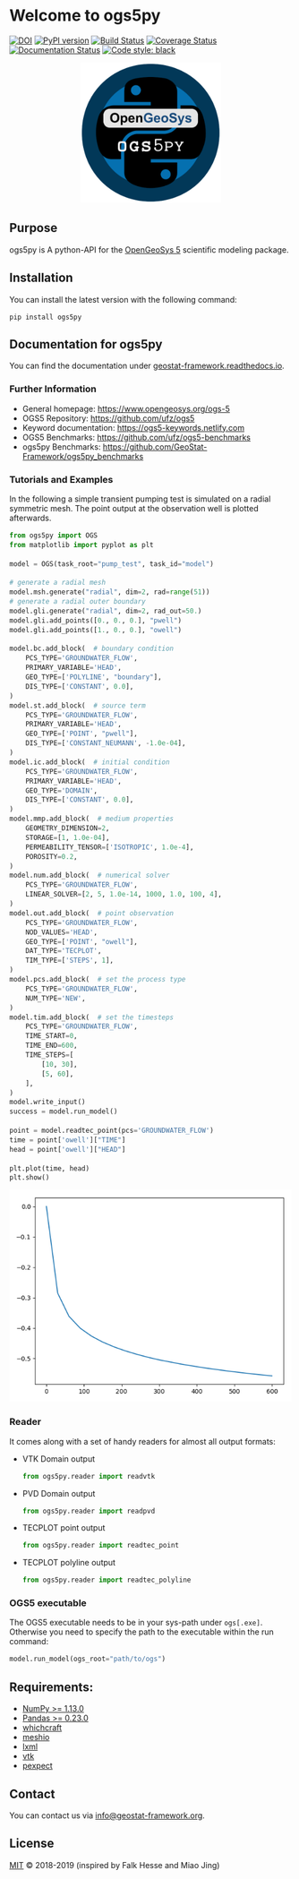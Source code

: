 # Welcome to ogs5py

[![DOI](https://zenodo.org/badge/DOI/10.5281/zenodo.2546767.svg)](https://doi.org/10.5281/zenodo.2546767)
[![PyPI version](https://badge.fury.io/py/ogs5py.svg)](https://badge.fury.io/py/ogs5py)
[![Build Status](https://travis-ci.org/GeoStat-Framework/ogs5py.svg?branch=master)](https://travis-ci.org/GeoStat-Framework/ogs5py)
[![Coverage Status](https://coveralls.io/repos/github/GeoStat-Framework/ogs5py/badge.svg?branch=master)](https://coveralls.io/github/GeoStat-Framework/ogs5py?branch=master)
[![Documentation Status](https://readthedocs.org/projects/ogs5py/badge/?version=latest)](https://geostat-framework.readthedocs.io/projects/ogs5py/en/latest/?badge=latest)
[![Code style: black](https://img.shields.io/badge/code%20style-black-000000.svg)](https://github.com/ambv/black)

<p align="center">
<img src="https://raw.githubusercontent.com/GeoStat-Framework/ogs5py/master/docs/source/pics/OGS.png" alt="ogs5py-LOGO" width="251px"/>
</p>

## Purpose

ogs5py is A python-API for the [OpenGeoSys 5][ogs5_link] scientific modeling package.


## Installation

You can install the latest version with the following command:

    pip install ogs5py


## Documentation for ogs5py

You can find the documentation under [geostat-framework.readthedocs.io][doc_link].


### Further Information

- General homepage: https://www.opengeosys.org/ogs-5
- OGS5 Repository: https://github.com/ufz/ogs5
- Keyword documentation: https://ogs5-keywords.netlify.com
- OGS5 Benchmarks: https://github.com/ufz/ogs5-benchmarks
- ogs5py Benchmarks: https://github.com/GeoStat-Framework/ogs5py_benchmarks


### Tutorials and Examples

In the following a simple transient pumping test is simulated on a radial symmetric mesh.
The point output at the observation well is plotted afterwards.

```python
from ogs5py import OGS
from matplotlib import pyplot as plt

model = OGS(task_root="pump_test", task_id="model")

# generate a radial mesh
model.msh.generate("radial", dim=2, rad=range(51))
# generate a radial outer boundary
model.gli.generate("radial", dim=2, rad_out=50.)
model.gli.add_points([0., 0., 0.], "pwell")
model.gli.add_points([1., 0., 0.], "owell")

model.bc.add_block(  # boundary condition
    PCS_TYPE='GROUNDWATER_FLOW',
    PRIMARY_VARIABLE='HEAD',
    GEO_TYPE=['POLYLINE', "boundary"],
    DIS_TYPE=['CONSTANT', 0.0],
)
model.st.add_block(  # source term
    PCS_TYPE='GROUNDWATER_FLOW',
    PRIMARY_VARIABLE='HEAD',
    GEO_TYPE=['POINT', "pwell"],
    DIS_TYPE=['CONSTANT_NEUMANN', -1.0e-04],
)
model.ic.add_block(  # initial condition
    PCS_TYPE='GROUNDWATER_FLOW',
    PRIMARY_VARIABLE='HEAD',
    GEO_TYPE='DOMAIN',
    DIS_TYPE=['CONSTANT', 0.0],
)
model.mmp.add_block(  # medium properties
    GEOMETRY_DIMENSION=2,
    STORAGE=[1, 1.0e-04],
    PERMEABILITY_TENSOR=['ISOTROPIC', 1.0e-4],
    POROSITY=0.2,
)
model.num.add_block(  # numerical solver
    PCS_TYPE='GROUNDWATER_FLOW',
    LINEAR_SOLVER=[2, 5, 1.0e-14, 1000, 1.0, 100, 4],
)
model.out.add_block(  # point observation
    PCS_TYPE='GROUNDWATER_FLOW',
    NOD_VALUES='HEAD',
    GEO_TYPE=['POINT', "owell"],
    DAT_TYPE='TECPLOT',
    TIM_TYPE=['STEPS', 1],
)
model.pcs.add_block(  # set the process type
    PCS_TYPE='GROUNDWATER_FLOW',
    NUM_TYPE='NEW',
)
model.tim.add_block(  # set the timesteps
    PCS_TYPE='GROUNDWATER_FLOW',
    TIME_START=0,
    TIME_END=600,
    TIME_STEPS=[
        [10, 30],
        [5, 60],
    ],
)
model.write_input()
success = model.run_model()

point = model.readtec_point(pcs='GROUNDWATER_FLOW')
time = point['owell']["TIME"]
head = point['owell']["HEAD"]

plt.plot(time, head)
plt.show()
```

<p align="center">
<img src="https://raw.githubusercontent.com/GeoStat-Framework/ogs5py/master/docs/source/pics/01_pump_test_drawdown.png" alt="Drawdown" width="600px"/>
</p>


### Reader

It comes along with a set of handy readers for almost all output formats:

* VTK Domain output

    ```python
    from ogs5py.reader import readvtk
    ```

* PVD Domain output

    ```python
    from ogs5py.reader import readpvd
    ```

* TECPLOT point output

    ```python
    from ogs5py.reader import readtec_point
    ```

* TECPLOT polyline output

    ```python
    from ogs5py.reader import readtec_polyline
    ```


### OGS5 executable

The OGS5 executable needs to be in your sys-path under ``ogs[.exe]``.
Otherwise you need to specify the path to the executable within the run command:

```python
model.run_model(ogs_root="path/to/ogs")
```


## Requirements:

- [NumPy >= 1.13.0](https://www.numpy.org)
- [Pandas >= 0.23.0](https://pandas.pydata.org/)
- [whichcraft](https://github.com/pydanny/whichcraft)
- [meshio](https://github.com/nschloe/meshio)
- [lxml](https://github.com/lxml/lxml)
- [vtk](https://vtk.org/)
- [pexpect](https://github.com/pexpect/pexpect)

## Contact

You can contact us via <info@geostat-framework.org>.


## License

[MIT][gpl_link] © 2018-2019 (inspired by Falk Hesse and Miao Jing)

[gpl_link]: https://github.com/GeoStat-Framework/ogs5py/blob/master/LICENSE
[ogs5_link]: https://www.opengeosys.org/ogs-5/
[doc_link]: https://geostat-framework.readthedocs.io/projects/ogs5py/en/latest/

